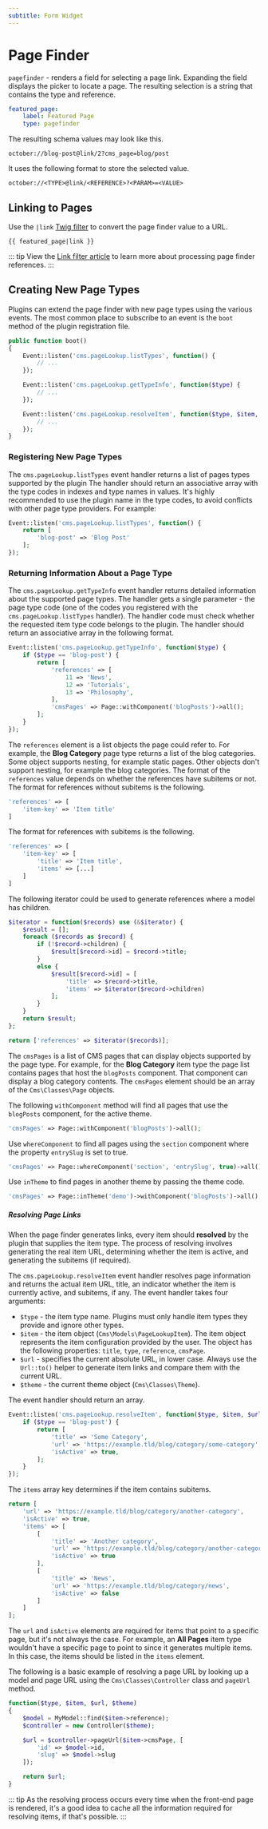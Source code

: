 ```yaml
---
subtitle: Form Widget
---
```

# Page Finder

`pagefinder` - renders a field for selecting a page link. Expanding the field displays the picker to locate a page. The resulting selection is a string that contains the type and reference.

```yaml
featured_page:
    label: Featured Page
    type: pagefinder
```

The resulting schema values may look like this.

```
october://blog-post@link/2?cms_page=blog/post
```

It uses the following format to store the selected value.

```
october://<TYPE>@link/<REFERENCE>?<PARAM>=<VALUE>
```

## Linking to Pages

Use the `|link` [Twig filter](../../markup/filter/link.md) to convert the page finder value to a URL.

```twig
{{ featured_page|link }}
```

::: tip
View the [Link filter article](../../markup/filter/link.md) to learn more about processing page finder references.
:::

## Creating New Page Types

Plugins can extend the page finder with new page types using the various events. The most common place to subscribe to an event is the `boot` method of the plugin registration file.

```php
public function boot()
{
    Event::listen('cms.pageLookup.listTypes', function() {
        // ...
    });

    Event::listen('cms.pageLookup.getTypeInfo', function($type) {
        // ...
    });

    Event::listen('cms.pageLookup.resolveItem', function($type, $item, $url, $theme) {
        // ...
    });
}
```

### Registering New Page Types

The `cms.pageLookup.listTypes` event handler returns a list of pages types supported by the plugin The handler should return an associative array with the type codes in indexes and type names in values. It's highly recommended to use the plugin name in the type codes, to avoid conflicts with other page type providers. For example:

```php
Event::listen('cms.pageLookup.listTypes', function() {
    return [
        'blog-post' => 'Blog Post'
    ];
});
```

### Returning Information About a Page Type

The `cms.pageLookup.getTypeInfo` event handler returns detailed information about the supported page types. The handler gets a single parameter - the page type code (one of the codes you registered with the `cms.pageLookup.listTypes` handler). The handler code must check whether the requested item type code belongs to the plugin. The handler should return an associative array in the following format.

```php
Event::listen('cms.pageLookup.getTypeInfo', function($type) {
    if ($type == 'blog-post') {
        return [
            'references' => [
                11 => 'News',
                12 => 'Tutorials',
                13 => 'Philosophy',
            ],
            'cmsPages' => Page::withComponent('blogPosts')->all();
        ];
    }
});
```

The `references` element is a list objects the page could refer to. For example, the **Blog Category** page type returns a list of the blog categories. Some object supports nesting, for example static pages. Other objects don't support nesting, for example the blog categories. The format of the `references` value depends on whether the references have subitems or not. The format for references without subitems is the following.

```php
'references' => [
    'item-key' => 'Item title'
]
```

The format for references with subitems is the following.

```php
'references' => [
    'item-key' => [
        'title' => 'Item title',
        'items' => [...]
    ]
]
```

The following iterator could be used to generate references where a model has children.

```php
$iterator = function($records) use (&$iterator) {
    $result = [];
    foreach ($records as $record) {
        if (!$record->children) {
            $result[$record->id] = $record->title;
        }
        else {
            $result[$record->id] = [
                'title' => $record->title,
                'items' => $iterator($record->children)
            ];
        }
    }
    return $result;
};

return ['references' => $iterator($records)];
```

The `cmsPages` is a list of CMS pages that can display objects supported by the page type. For example, for the **Blog Category** item type the page list contains pages that host the `blogPosts` component. That component can display a blog category contents. The `cmsPages` element should be an array of the `Cms\Classes\Page` objects.

The following `withComponent` method will find all pages that use the `blogPosts` component, for the active theme.

```php
'cmsPages' => Page::withComponent('blogPosts')->all();
```

Use `whereComponent` to find all pages using the `section` component where the property `entrySlug` is set to true.

```php
'cmsPages' => Page::whereComponent('section', 'entrySlug', true)->all();
```

Use `inTheme` to find pages in another theme by passing the theme code.

```php
'cmsPages' => Page::inTheme('demo')->withComponent('blogPosts')->all();
```

##### Resolving Page Links

When the page finder generates links, every item should **resolved** by the plugin that supplies the item type. The process of resolving involves generating the real item URL, determining whether the item is active, and generating the subitems (if required).

The `cms.pageLookup.resolveItem` event handler resolves page information and returns the actual item URL, title, an indicator whether the item is currently active, and subitems, if any. The event handler takes four arguments:

- `$type` - the item type name. Plugins must only handle item types they provide and ignore other types.
- `$item` - the item object (`Cms\Models\PageLookupItem`). The item object represents the item configuration provided by the user. The object has the following properties: `title`, `type`, `reference`, `cmsPage`.
- `$url` - specifies the current absolute URL, in lower case. Always use the `Url::to()` helper to generate item links and compare them with the current URL.
- `$theme` - the current theme object (`Cms\Classes\Theme`).

The event handler should return an array.

```php
Event::listen('cms.pageLookup.resolveItem', function($type, $item, $url, $theme) {
    if ($type == 'blog-post') {
        return [
            'title' => 'Some Category',
            'url' => 'https://example.tld/blog/category/some-category',
            'isActive' => true,
        ];
    }
});
```

The `items` array key determines if the item contains subitems.

```php
return [
    'url' => 'https://example.tld/blog/category/another-category',
    'isActive' => true,
    'items' => [
        [
            'title' => 'Another category',
            'url' => 'https://example.tld/blog/category/another-category',
            'isActive' => true
        ],
        [
            'title' => 'News',
            'url' => 'https://example.tld/blog/category/news',
            'isActive' => false
        ]
    ]
];
```

The `url` and `isActive` elements are required for items that point to a specific page, but it's not always the case. For example, an **All Pages** item type wouldn't have a specific page to point to since it generates multiple items. In this case, the items should be listed in the `items` element.

The following is a basic example of resolving a page URL by looking up a model and page URL using the `Cms\Classes\Controller` class and `pageUrl` method.

```php
function($type, $item, $url, $theme)
{
    $model = MyModel::find($item->reference);
    $controller = new Controller($theme);

    $url = $controller->pageUrl($item->cmsPage, [
        'id' => $model->id,
        'slug' => $model->slug
    ]);

    return $url;
}
```

::: tip
As the resolving process occurs every time when the front-end page is rendered, it's a good idea to cache all the information required for resolving items, if that's possible.
:::
